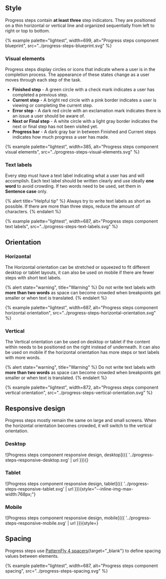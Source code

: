 
## Style

  Progress steps contain **at least three** step indicators. They are positioned 
  on a thin horizontal or vertical line and organized sequentially from left to 
  right or top to bottom.

  {% example palette="lightest",
             width=699,
             alt="Progress steps component blueprint",
             src="../progress-steps-blueprint.svg" %}

### Visual elements

  Progress steps display circles or icons that indicate where a user is in the 
  completion process. The appearance of these states change as a user moves 
  through each step of the task.

  - **Finished step** - A green circle with a check mark indicates a user has 
    completed a previous step.
  - **Current step** - A bright red circle with a pink border indicates a user 
    is viewing or completing the current step.
  - **Error step** - A dark red circle with an exclamation mark indicates there 
    is an issue a user should be aware of.
  - **Next or Final step** - A white circle with a light gray border indicates 
    the next or final step has not been visited yet.
  - **Progress bar** - A dark gray bar in between Finished and Current steps 
    indicates how much progress a user has made.

  {% example palette="lightest",
             width=385,
             alt="Progress steps component visual elements",
             src="../progress-steps-visual-elements.svg" %}

### Text labels

  Every step must have a text label indicating what a user has and will 
  accomplish. Each text label should be written clearly and use ideally 
  **one word** to avoid crowding. If two words need to be used, set 
  them in **Sentence case** only.

  {% alert title="Helpful tip" %}
    Always try to write text labels as short as possible. If there are more than 
    three steps, reduce the amount of characters.
  {% endalert %}

  {% example palette="lightest",
             width=687,
             alt="Progress steps component text labels",
             src="../progress-steps-text-labels.svg" %}


## Orientation

### Horizontal

  The Horizontal orientation can be stretched or squeezed to fit different 
  desktop or tablet layouts, it can also be used on mobile if there are fewer 
  steps with short text labels.

  {% alert state="warning", title="Warning" %}
    Do not write text labels with **more than two words** as space 
    can become crowded when breakpoints get smaller or when text is translated.
  {% endalert %}

  {% example palette="lightest",
             width=687,
             alt="Progress steps component horizontal orientation",
             src="../progress-steps-horizontal-orientation.svg" %}

### Vertical

  The Vertical orientation can be used on desktop or tablet if the content 
  within needs to be positioned on the right instead of underneath. It can also 
  be used on mobile if the horizontal orientation has more steps or text labels 
  with more words.

  {% alert state="warning", title="Warning" %}
    Do not write text labels with **more than two words** as space can become 
    crowded when breakpoints get smaller or when text is translated.
  {% endalert %}

  {% example palette="lightest",
             width=872,
             alt="Progress steps component vertical orientation",
             src="../progress-steps-vertical-orientation.svg" %}


## Responsive design

  Progress steps mostly remain the same on large and small screens. When the 
  horizontal orientation becomes crowded, it will switch to the vertical 
  orientation.

### Desktop

  ![Progress steps component responsive design, desktop]({{ 
  '../progress-steps-responsive-desktop.svg' | url }}){}

### Tablet

  ![Progress steps component responsive design, tablet]({{ 
  '../progress-steps-responsive-tablet.svg' | url 
  }}){style="--inline-img-max-width:768px;"}

### Mobile

  ![Progress steps component responsive design, mobile]({{ 
  '../progress-steps-responsive-mobile.svg' | url }}){style=}


## Spacing

  Progress steps use [PatternFly 4 
  spacers](https://www.patternfly.org/v4/guidelines/spacers){target="_blank"} 
  to define spacing values between elements.

  {% example palette="lightest",
             width=687,
             alt="Progress steps component spacing",
             src="../progress-steps-spacing.svg" %}

